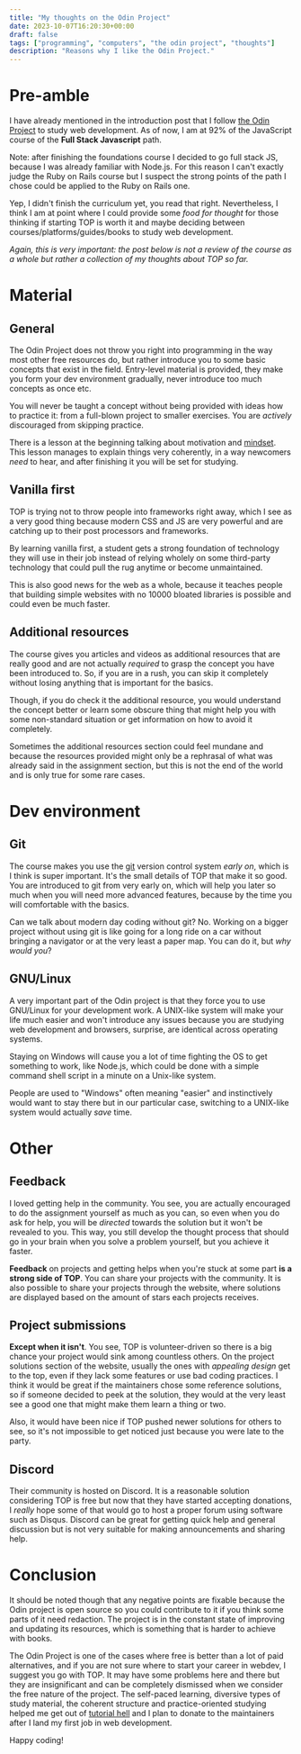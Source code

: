 ```yaml
---
title: "My thoughts on the Odin Project"
date: 2023-10-07T16:20:30+00:00
draft: false
tags: ["programming", "computers", "the odin project", "thoughts"] 
description: "Reasons why I like the Odin Project."
---
```


# Pre-amble

I have already mentioned in the introduction post that I follow [the Odin Project](https://www.theodinproject.com) to study web development. As of now, I am at 92% of the JavaScript course of the **Full Stack Javascript** path. 

Note: after finishing the foundations course I decided to go full stack JS, because I was already familiar with Node.js. For this reason I can't exactly judge the Ruby on Rails course but I suspect the strong points of the path I chose could be applied to the Ruby on Rails one.

Yep, I didn't finish the curriculum yet, you read that right. Nevertheless, I think I am at point where I could provide some *food for thought* for those thinking if starting TOP is worth it and maybe deciding between courses/platforms/guides/books to study web development.

*Again, this is very important: the post below is not a review of the course as a whole but rather a collection of my thoughts about TOP so far.*

# Material
## General

The Odin Project does not throw you right into programming in the way most other free resources do, but rather introduce you to some basic concepts that exist in the field. Entry-level material is provided, they make you form your dev environment gradually, never introduce too much concepts as once etc.

You will never be taught a concept without being provided with ideas how to practice it: from a full-blown project to smaller exercises. You are *actively* discouraged from skipping practice.

There is a lesson at the beginning talking about motivation and [mindset](https://www.theodinproject.com/lessons/foundations-motivation-and-mindset). This lesson manages to explain things very coherently, in a way newcomers *need* to hear, and after finishing it you will be set for studying.

## Vanilla first

TOP is trying not to throw people into frameworks right away, which I see as a very good thing because modern CSS and JS are very powerful and are catching up to their post processors and frameworks.

By learning vanilla first, a student gets a strong foundation of technology they will use in their job instead of relying wholely on some third-party technology that could pull the rug anytime or become unmaintained.

This is also good news for the web as a whole, because it teaches people that building simple websites with no 10000 bloated libraries is possible and could even be much faster.

## Additional resources

The course gives you articles and videos as additional resources that are really good and are not actually *required* to grasp the concept you have been introduced to. So, if you are in a rush, you can skip it completely without losing anything that is important for the basics. 

Though, if you do check it the additional resource, you would understand the concept better or learn some obscure thing that might help you with some non-standard situation or get information on how to avoid it completely.

Sometimes the additional resources section could feel mundane and because the resources provided might only be a rephrasal of what was already said in the assignment section, but this is not the end of the world and is only true for some rare cases.

# Dev environment

## Git

The course makes you use the [git](https://git-scm.com/) version control system *early on*, which is I think is super important. It's the small details of TOP that make it so good. You are introduced to git from very early on, which will help you later so much when you will need more advanced features, because by the time you will comfortable with the basics.

Can we talk about modern day coding without git? No. Working on a bigger project without using git is like going for a long ride on a car without bringing a navigator or at the very least a paper map. You can do it, but *why would you*?

## GNU/Linux

A very important part of the Odin project is that they force you to use GNU/Linux for your development work. A UNIX-like system will make your life much easier and won't introduce any issues because you are studying web development and browsers, surprise, are identical across operating systems.

Staying on Windows will cause you a lot of time fighting the OS to get something to work, like Node.js, which could be done with a simple command shell script in a minute on a Unix-like system.

People are used to "Windows" often meaning "easier" and instinctively would want to stay there but in our particular case, switching to a UNIX-like system would actually *save* time.

# Other

## Feedback

I loved getting help in the community. You see, you are actually encouraged to do the assignment yourself as much as you can, so even when you do ask for help, you will be *directed* towards the solution but it won't be revealed to you. This way, you still develop the thought process that should go in your brain when you solve a problem yourself, but you achieve it faster.

**Feedback** on projects and getting helps when you're stuck at some part **is a strong side of TOP**. You can share your projects with the community. It is also possible to share your projects through the website, where solutions are displayed based on the amount of stars each projects receives.

## Project submissions

**Except when it isn't**. You see, TOP is volunteer-driven so there is a big chance your project would sink among countless others. On the project solutions section of the website, usually the ones with *appealing design* get to the top, even if they lack some features or use bad coding practices. I think it would be great if the maintainers chose some reference solutions, so if someone decided to peek at the solution, they would at the very least see a good one that might make them learn a thing or two.

Also, it would have been nice if TOP pushed newer solutions for others to see, so it's not impossible to get noticed just because you were late to the party.

## Discord

Their community is hosted on Discord. It is a reasonable solution considering TOP is free but now that they have started accepting donations, I *really* hope some of that would go to host a proper forum using software such as Disqus. Discord can be great for getting quick help and general discussion but is not very suitable for making announcements and sharing help.

# Conclusion

It should be noted though that any negative points are fixable because the Odin project is open source so you could contribute to it if you think some parts of it need redaction. The project is in the constant state of improving and updating its resources, which is something that is harder to achieve with books.

The Odin Project is one of the cases where free is better than a lot of paid alternatives, and if you are not sure where to start your career in webdev, I suggest you go with TOP. It may have some problems here and there but they are insignificant and can be completely dismissed when we consider the free nature of the project. The self-paced learning, diversive types of study material, the coherent structure and practice-oriented studying helped me get out of [tutorial hell](https://www.reddit.com/r/learnprogramming/comments/qrlx5m/what_exactly_is_tutorial_hell/) and I plan to donate to the maintainers after I land my first job in web development. 

Happy coding!

